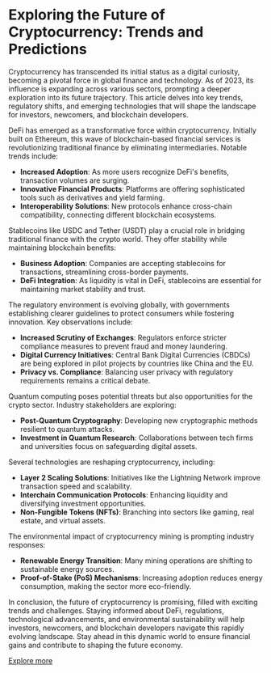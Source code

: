 # Exploring the Future of Cryptocurrency: Trends and Predictions

Cryptocurrency has transcended its initial status as a digital curiosity, becoming a pivotal force in global finance and technology. As of 2023, its influence is expanding across various sectors, prompting a deeper exploration into its future trajectory. This article delves into key trends, regulatory shifts, and emerging technologies that will shape the landscape for investors, newcomers, and blockchain developers.

DeFi has emerged as a transformative force within cryptocurrency. Initially built on Ethereum, this wave of blockchain-based financial services is revolutionizing traditional finance by eliminating intermediaries. Notable trends include:
- **Increased Adoption**: As more users recognize DeFi's benefits, transaction volumes are surging.
- **Innovative Financial Products**: Platforms are offering sophisticated tools such as derivatives and yield farming.
- **Interoperability Solutions**: New protocols enhance cross-chain compatibility, connecting different blockchain ecosystems.

Stablecoins like USDC and Tether (USDT) play a crucial role in bridging traditional finance with the crypto world. They offer stability while maintaining blockchain benefits:
- **Business Adoption**: Companies are accepting stablecoins for transactions, streamlining cross-border payments.
- **DeFi Integration**: As liquidity is vital in DeFi, stablecoins are essential for maintaining market stability and trust.

The regulatory environment is evolving globally, with governments establishing clearer guidelines to protect consumers while fostering innovation. Key observations include:
- **Increased Scrutiny of Exchanges**: Regulators enforce stricter compliance measures to prevent fraud and money laundering.
- **Digital Currency Initiatives**: Central Bank Digital Currencies (CBDCs) are being explored in pilot projects by countries like China and the EU.
- **Privacy vs. Compliance**: Balancing user privacy with regulatory requirements remains a critical debate.

Quantum computing poses potential threats but also opportunities for the crypto sector. Industry stakeholders are exploring:
- **Post-Quantum Cryptography**: Developing new cryptographic methods resilient to quantum attacks.
- **Investment in Quantum Research**: Collaborations between tech firms and universities focus on safeguarding digital assets.

Several technologies are reshaping cryptocurrency, including:
- **Layer 2 Scaling Solutions**: Initiatives like the Lightning Network improve transaction speed and scalability.
- **Interchain Communication Protocols**: Enhancing liquidity and diversifying investment opportunities.
- **Non-Fungible Tokens (NFTs)**: Branching into sectors like gaming, real estate, and virtual assets.

The environmental impact of cryptocurrency mining is prompting industry responses:
- **Renewable Energy Transition**: Many mining operations are shifting to sustainable energy sources.
- **Proof-of-Stake (PoS) Mechanisms**: Increasing adoption reduces energy consumption, making the sector more eco-friendly.

In conclusion, the future of cryptocurrency is promising, filled with exciting trends and challenges. Staying informed about DeFi, regulations, technological advancements, and environmental sustainability will help investors, newcomers, and blockchain developers navigate this rapidly evolving landscape. Stay ahead in this dynamic world to ensure financial gains and contribute to shaping the future economy.

[Explore more](https://chain-base.xyz/exploring-the-future-of-cryptocurrency-trends-and-predictions-2)
